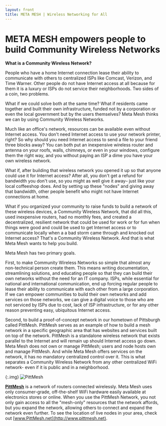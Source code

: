 ```yaml
---
layout: front
title: META MESH | Wireless Networking for All
---
```

# META MESH empowers people to build Community Wireless Networks

**What is a Community Wireless Network?** 

People who have a home Internet connection lease their ability to communicate
with others to centralized ISPs like Comcast, Verizon, and Time Warner. Other people do not have Internet access at all because for them it is a luxury or ISPs do not service their neighborhoods. Two sides of a coin, two problems.

What if we could solve both at the same time? What if residents came together and built their own infrastructure, 
funded not by a corporation or even the local government but by the users themselves? Meta Mesh thinks we can by using Community Wireless Networks.

Much like an office's network, resources can be available even without Internet 
access. You don't need Internet access to use your network printer, right? So why should you need Internet access to send a file to your friend three blocks away? You can both put an inexpensive wireless router and antenna on your roofs, walls, chimneys, or even in your windows, configure them the right way, and you without paying an ISP a dime you have your own wireless network.

What if, after building that wireless network you opened it up so that anyone could use it for Internet access? After all, you don't get a refund for bandwidth you don't use, so you might as well give it away– just like your local coffeeshop does. And by setting up these "nodes" and giving away that bandwidth, other people benefit who might not have Internet connections at home. 

What if you organized your community to raise funds to build a network of these wireless devices, a Community Wireless Network, that did all this, used inexpensive routers, had no monthly fees, and created a decentralized, resilient network that could be used for work or for fun when things were good and could be used to get Internet access or to communicate locally when a a bad storm came through and knocked out Internet access? That's a Community Wireless Network. And that is what Meta Mesh wants to help you build.

Meta Mesh has two primary goals. 

First, to make Community Wireless Networks so simple that almost any non-technical person create them. 
This means writing documentation, streamlining solutions, and educating people so that they can build
their own networks without the need for an IT company. ISPs, while essential for
national and international communication, end up forcing regular people to lease their
ability to communicate with each other from a large corporation. If we can empower communities
to build their own networks and add services on those networks, we can give a digital
voice to those who are not serviced by ISPs due to cost, lack of ISP infrastructure, or 
for any other reason preventing easy, ubiquitous Internet access.

Second, to build a proof-of-concept network in our hometown of Pittsburgh called PittMesh.
PittMesh serves as an example of how to build a mesh network in a specific geographic area
that has websites and services built on top of the network. PittMesh is a standalone wireless 
network that exists parallel to the Internet and will remain up should Internet access go down.
Meta Mesh does not own or manage PittMesh; users and node hosts own and manage PittMesh. And while Meta Mesh 
offers services on the network, it has no mandatory centralized control over it. This is what separates a Community Wireless Network from any other centralized WiFi network- even if it is public and in a neighborhood.

{:.img}
![PittMesh](http://i.imgur.com/cW6BdDk.png)

[**PittMesh**](http://pittmesh.net) is a network of routers connected wirelessly. 
Meta Mesh uses only consumer-grade, off-the-shelf WiFi hardware
easily available at electronics stores or online. When you use the PittMesh Network, you not
only gain access to all the "mesh-only" resources that the
network affords, but you expand the network, allowing others to connect and
expand the network even further. To see the location of live nodes in your area, check out
[www.PittMesh.net](http://www.pittmesh.net).
